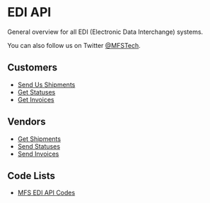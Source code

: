 EDI API
=======

General overview for all EDI (Electronic Data Interchange) systems.

You can also follow us on Twitter [@MFSTech](http://twitter.com/MFSTech).

Customers
---------

* [Send Us Shipments](SendShipments)
* [Get Statuses](GetStatuses/)
* [Get Invoices](GetInvoices/)

Vendors
-------

* [Get Shipments](GetShipments/)
* [Send Statuses](SendStatuses/)
* [Send Invoices](SendInvoices/)

Code Lists
----------

* [MFS EDI API Codes](Codes.md)
